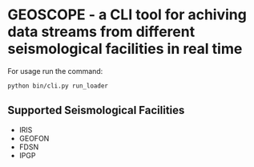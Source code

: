 # GEOSCOPE - a CLI tool for achiving data streams from different seismological facilities in real time
For usage run the command:
```bin
python bin/cli.py run_loader 
```

## Supported Seismological Facilities
- IRIS
- GEOFON
- FDSN
- IPGP